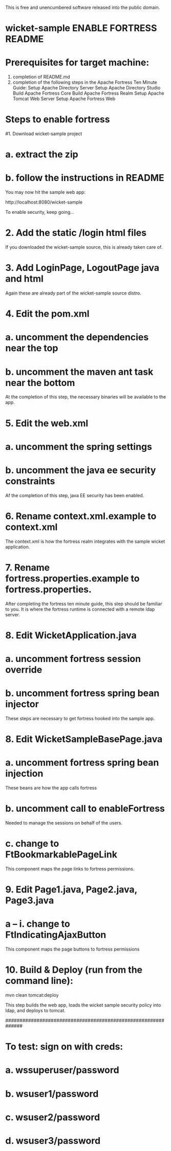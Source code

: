 This is free and unencumbered software released into the public domain.

# wicket-sample ENABLE FORTRESS README
# Prerequisites for target machine:
1. completion of README.md
2. completion of the following steps in the Apache Fortress Ten Minute Guide:
   Setup Apache Directory Server
   Setup Apache Directory Studio
   Build Apache Fortress Core
   Build Apache Fortress Realm
   Setup Apache Tomcat Web Server
   Setup Apache Fortress Web

# Steps to enable fortress

#1. Download wicket-sample project

# a. extract the zip

# b. follow the instructions in README

You may now hit the sample web app:

http://localhost:8080/wicket-sample

To enable security, keep going…

# 2. Add the static /login html files

If you downloaded the wicket-sample source, this is already taken care of.

# 3. Add LoginPage, LogoutPage java and html

Again these are already part of the wicket-sample source distro.

# 4. Edit the pom.xml

# a. uncomment the dependencies near the top

# b. uncomment the maven ant task near the bottom

At the completion of this step, the necessary binaries will be available to the app.

# 5. Edit the web.xml

# a. uncomment the spring settings

# b. uncomment the java ee security constraints

Af the completion of this step, java EE security has been enabled.

# 6. Rename context.xml.example to context.xml

The context.xml is how the fortress realm integrates with the sample wicket application.

# 7. Rename fortress.properties.example to fortress.properties.

After completing the fortress ten minute guide, this step should be familiar to you.  It is where the fortress runtime is connected with a remote ldap server.

# 8. Edit WicketApplication.java

# a. uncomment fortress session override

# b. uncomment fortress spring bean injector

These steps are necessary to get fortress hooked into the sample app.

# 8. Edit WicketSampleBasePage.java

# a. uncomment fortress spring bean injection

These beans are how the app calls fortress

# b. uncomment call to enableFortress

Needed to manage the sessions on behalf of the users.

# c. change to FtBookmarkablePageLink

This component maps the page links to fortress permissions.

# 9. Edit Page1.java, Page2.java, Page3.java

# a – i. change to FtIndicatingAjaxButton

This component maps the page buttons to fortress permissions

# 10. Build & Deploy (run from the command line):

mvn clean tomcat:deploy

This step builds the web app, loads the wicket sample security policy into ldap, and deploys to tomcat.

##############################################################
# To test: sign on with creds:
# a. wssuperuser/password
# b. wsuser1/password
# c. wsuser2/password
# d. wsuser3/password
